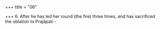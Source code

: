+++
title = "06"

+++
6. After he has led her round (the fire) three times, and has sacrificed the oblation to Prajāpati - 

